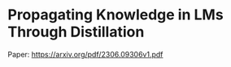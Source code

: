 # Propagating Knowledge in LMs Through Distillation 

Paper: https://arxiv.org/pdf/2306.09306v1.pdf



